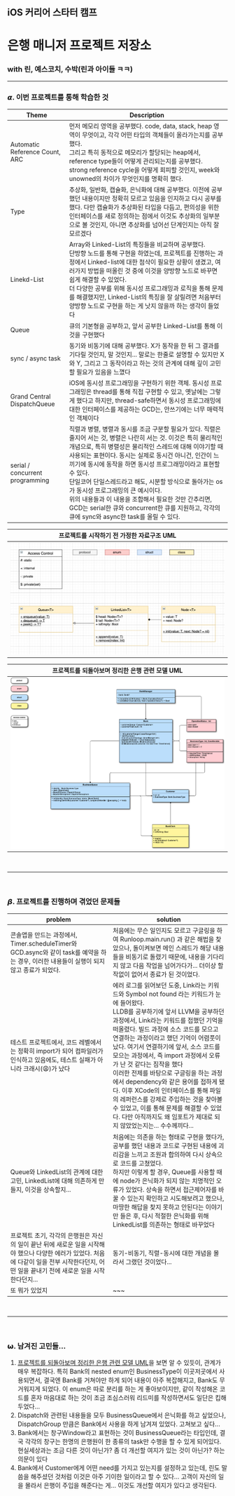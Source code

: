 ## iOS 커리어 스타터 캠프

# 은행 매니저 프로젝트 저장소
###  with 린, 예스코치, 수박(린과 아이들 ㅋㅋ)

---

### 𝞪. 이번 프로젝트를 통해 학습한 것
| Theme | Description |
|----------------|-------------------------|
| Automatic Reference Count, ARC | 먼저 메모리 영역을 공부했다. code, data, stack, heap 영역이 무엇이고, 각각 어떤 타입의 객체들이 올라가는지를 공부했다. <br/> 그리고 특히 동적으로 메모리가 할당되는 heap에서, reference type들이 어떻게 관리되는지를 공부했다. <br/>  strong reference cycle을 어떻게 회피할 것인지, week와 unowned의 차이가 무엇인지를 명확히 했다. |
| Type | 추상화, 일반화, 캡슐화, 은닉화에 대해 공부했다. 이전에 공부했던 내용이지만 정확히 모르고 있음을 인지하고 다시 공부를 했다. 다만 캡슐화가 추상화된 타입을 다듬고, 편의성을 위한 인터페이스를 새로 정의하는 점에서 이것도 추상화의 일부분으로 볼 것인지, 아니면 추상화를 넘어선 단계인지는 아직 잘 모르겠다 |
| Linekd-List | Array와 Linked-List의 특징들을 비교하며 공부했다. <br/> 단방향 노드를 통해 구현을 하였는데, 프로젝트를 진행하는 과정에서 Linked-list에 대한 첨삭이 필요한 상황이 생겼고, 여러가지 방법을 떠올린 것 중에 이것을 양방향 노드로 바꾸면 쉽게 해결할 수 있었다. <br/> 더 다양한 공부를 위해 동시성 프로그래밍과 로직을 통해 문제를 해결했지만, Linked-List의 특징을 잘 살릴려면 처음부터 양방향 노드로 구현을 하는 게 낫지 않을까 하는 생각이 들었다|
| Queue | 큐의 기본형을 공부하고, 앞서 공부한 Linked-List를 통해 이것을 구현했다 |
| sync / async task | 동기와 비동기에 대해 공부했다. X가 동작을 한 뒤 그 결과를 기다릴 것인지, 말 것인지... 말로는 한줄로 설명할 수 있지만 X와 Y, 그리고 그 동작이라고 하는 것의 관계에 대해 깊이 고민할 필요가 있음을 느꼈다 |
| Grand Central DispatchQueue | iOS에 동시성 프로그래밍을 구현하기 위한 객체. 동시성 프로그래밍은 thread를 통해 직접 구현할 수 있고, 옛날에는 그렇게 했다고 하지만, thread-safe하면서 동시성 프로그래밍에 대한 인터페이스를 제공하는 GCD는, 안쓰기에는 너무 매력적인 객체이다 |
| serial / concurrent programming | 직렬과 병렬, 병렬과 동시를 조금 구분할 필요가 있다. 직렬은 줄지어 서는 것, 병렬은 나란히 서는 것. 이것은 특히 물리적인 개념으로, 특히 병렬성은 물리적인 스레드에 대해 이야기할 때 사용되는 표현이다. 동시는 실제로 동시건 아니건, 인간이 느끼기에 동시에 동작을 하면 동시성 프로그래밍이라고 표현할 수 있다. <br/> 단일코어 단일스레드라고 해도, 시분할 방식으로 돌아가는 os가 동시성 프로그래밍의 큰 예시이다. <br/> 위의 내용들과 이 내용을 조합해서 필요한 것만 간추리면, GCD는 serial한 큐와 concurrent한 큐를 지원하고, 각각의 큐에 sync와 async한 task를 올릴 수 있다.|


|프로젝트를 시작하기 전 가정한 자료구조 UML|
|---|
|![UML-about-data-structures](./UML/UML_of_data_structrues.png)|


|프로젝트를 되돌아보며 정리한 은행 관련 모델 UML|
|---|
|![UML-about-data-structures](./UML/UML_of_bank_model.png)|

<br/>

---

<br/>

### 𝞫. 프로젝트를 진행하며 겪었던 문제들

|problem|solution|
|-----|-----|
|콘솔앱을 만드는 과정에서, Timer.scheduleTimer와 GCD.async와 같이 task를 예약을 하는 경우, 이러한 내용들이 실행이 되지 않고 종료가 되었다.|처음에는 무슨 일인지도 모르고 구글링을 하여 Runloop.main.run() 과 같은 해법을 찾았으나, 돌이켜보면 메인 스레드가 해당 내용들을 비동기로 돌렸기 때문에, 내용을 기다리지 않고 다음 작업을 넘어가다가... 더이상 할 작없이 없어서 종료가 된 것이었다.|
|테스트 프로젝트에서, 코드 레벨에서는 정확히 import가 되어 컴파일러가 인식하고 있음에도, 테스트 실패가 아니라 크래시(😩)가 났다| 에러 로그를 읽어보던 도중, Link라는 키워드와 Symbol not found 라는 키워드가 눈에 들어왔다. <br/> LLDB를 공부하기에 앞서 LLVM을 공부하던 과정에서, Link라는 키워드를 접했던 기억을 떠올렸다. 빌드 과정에 소스 코드를 모으고 연결하는 과정이라고 했던 기억이 어렴풋이 났다. 여기서 연결하기에 앞서, 소스 코드를 모으는 과정에서, 즉 import 과정에서 오류가 난 것 같다는 짐작을 했다 <br/> 이러한 전제를 바탕으로 구글링을 하는 과정에서 dependency와 같은 용어를 접하게 됐다. 이후 XCode의 인터페이스를 통해 파일의 레퍼런스를 강제로 주입하는 것을 찾아볼 수 있었고, 이를 통해 문제를 해결할 수 있었다. 다만 아직까지도 왜 임포트가 제대로 되지 않았었는지는... 수수께끼다...|
|Queue와 LinkedList의 관계에 대한 고민, LinkedList에 대해 의존하게 만들지, 이것을 상속할지...| 처음에는 의존을 하는 형태로 구현을 했다가, 공부를 했던 내용과 코드로 구현된 내용에 괴리감을 느끼고 조원과 합의하여 다시 상속으로 코드를 고쳤었다. <br/> 하지만 이렇게 할 경우, Queue를 사용할 때에 node가 은닉화가 되지 않는 치명적인 오류가 있었다. 상속을 하면서 접근제어자를 바꿀 수 있는지 확인하고 시도해보려고 했으나, 마땅한 해답을 찾지 못하고 안된다는 이야기만 들은 후, 다시 적절한 은닉화를 위해 LinkedList를 의존하는 형태로 바꾸었다|
|프로젝트 초기, 각각의 은행원은 자신의 일이 끝난 뒤에 새로운 일을 시작해야 했으나 다양한 에러가 있었다. 처음에 다같이 일을 전부 시작한다던지, 어떤 일을 끝내기 전에 새로운 일을 시작한다던지...| 동기-비동기, 직렬-동시에 대한 개념을 몰라서 그랬던 것이었다... |
| 또 뭐가 있었지 | ~~~ |


<br/>

---

<br/>

### 𝞈. 남겨진 고민들...

1. <U>프로젝트를 되돌아보며 정리한 은행 관련 모델 UML</U>을 보면 알 수 있듯이, 관계가 매우 복잡하다. 특히 Bank의 nested enum인 BusinessType이 이곳저곳에서 사용되면서, 결국엔 Bank를 거쳐야만 하게 되어 내용이 아주 복잡해지고, Bank도 무거워지게 되었다. 이 enum은 따로 분리를 하는 게 좋아보이지만, 같이 작성해온 코드를 혼자 마음대로 하는 것이 조금 조심스러워 리드미를 작성하면서도 일단은 킵해두었다...<br/>
1. Dispatch와 관련된 내용들을 모두  BusinessQueue에서 은닉화를 하고 싶었으나, DispatchGroup 만큼은 Bank에서 사용을 하게 남겨져 있었다. 고쳐보고 싶다...<br/>
1. Bank에서는 창구Window라고 표현하는 것이 BusinessQueue라는 타입인데, 결국 각각의 창구는 한명의 은행원이 한 종류의 task만 수행을 할 수 있게 되어있다. 현실세상과는 조금 다른 것이 아닌가? 좀 더 개선할 여지가 있는 것이 아닌가? 하는 의문이 있다<br/>
1. Bank에서 Customer에게 어떤 need를 가지고 있는지를 설정하고 있는데, 린도 말씀을 해주셨던 것처럼 이것은 아주 기이한 일이라고 할 수 있다... 고객이 자신의 일을 몰라서 은행이 주입을 해준다는 게... 이것도 개선할 여지가 있다고 생각된다.